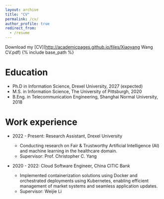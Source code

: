 ```yaml
---
layout: archive
title: "CV"
permalink: /cv/
author_profile: true
redirect_from:
  - /resume
---
```


Download my [CV](http://academicpages.github.io/files/Xiaoyang Wang CV.pdf)
{% include base_path %}

Education
======

* Ph.D in Information Science, Drexel University, 2027 (expected)
* M.S. in Information Science, The University of Pittsburgh, 2020
* B.Eng. in Telecommunication Engineering, Shanghai Normal University, 2018

Work experience
======

* 2022 - Present: Research Assistant, Drexel University
  * Conducting research on Fair & Trustworthy Artificial Intelligence (AI) and machine learning in the healthcare domain.
  * Supervisor: Prof. Christopher C. Yang

* 2020 - 2022: Cloud Software Engineer, China CITIC Bank
  * Implemented containerization solutions using Docker and orchestrated deployments using Kubernetes, enabling efficient management of market systems and seamless application updates.
  * Supervisor: Weijie Li

<!-- * Fall 2015: Research Assistant
  * Github University
  * Duties included: Merging pull requests
  * Supervisor: Professor Hub

* Summer 2015: Research Assistant
  * Github University
  * Duties included: Tagging issues
  * Supervisor: Professor Git -->
  
<!-- Skills
======
* Skill 1
* Skill 2
  * Sub-skill 2.1
  * Sub-skill 2.2
  * Sub-skill 2.3
* Skill 3 -->

<!-- Publications
======
  <ul>{% for post in site.publications reversed %}
    {% include archive-single-cv.html %}
  {% endfor %}</ul>
  
Talks
======
  <ul>{% for post in site.talks reversed %}
    {% include archive-single-talk-cv.html  %}
  {% endfor %}</ul>
  
Teaching
======
  <ul>{% for post in site.teaching reversed %}
    {% include archive-single-cv.html %}
  {% endfor %}</ul>
  
Service and leadership
======
* Currently signed in to 43 different slack teams -->
